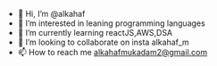- 👋 Hi, I’m @alkahaf
- 👀 I’m interested in leaning programming languages
- 🌱 I’m currently learning reactJS,AWS,DSA
- 💞️ I’m looking to collaborate on insta alkahaf_m
- 📫 How to reach me alkahafmukadam2@gmail.com

<!---
alkahaf/alkahaf is a ✨ special ✨ repository because its `README.md` (this file) appears on your GitHub profile.
You can click the Preview link to take a look at your changes.
--->
